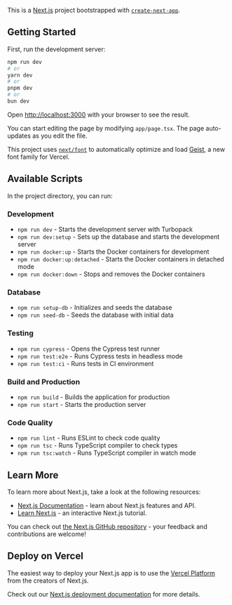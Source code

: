 This is a [Next.js](https://nextjs.org) project bootstrapped with [`create-next-app`](https://nextjs.org/docs/app/api-reference/cli/create-next-app).

## Getting Started

First, run the development server:

```bash
npm run dev
# or
yarn dev
# or
pnpm dev
# or
bun dev
```

Open [http://localhost:3000](http://localhost:3000) with your browser to see the result.

You can start editing the page by modifying `app/page.tsx`. The page auto-updates as you edit the file.

This project uses [`next/font`](https://nextjs.org/docs/app/building-your-application/optimizing/fonts) to automatically optimize and load [Geist](https://vercel.com/font), a new font family for Vercel.

## Available Scripts

In the project directory, you can run:

### Development
- `npm run dev` - Starts the development server with Turbopack
- `npm run dev:setup` - Sets up the database and starts the development server
- `npm run docker:up` - Starts the Docker containers for development
- `npm run docker:up:detached` - Starts the Docker containers in detached mode
- `npm run docker:down` - Stops and removes the Docker containers

### Database
- `npm run setup-db` - Initializes and seeds the database
- `npm run seed-db` - Seeds the database with initial data

### Testing
- `npm run cypress` - Opens the Cypress test runner
- `npm run test:e2e` - Runs Cypress tests in headless mode
- `npm run test:ci` - Runs tests in CI environment

### Build and Production
- `npm run build` - Builds the application for production
- `npm run start` - Starts the production server

### Code Quality
- `npm run lint` - Runs ESLint to check code quality
- `npm run tsc` - Runs TypeScript compiler to check types
- `npm run tsc:watch` - Runs TypeScript compiler in watch mode

## Learn More

To learn more about Next.js, take a look at the following resources:

- [Next.js Documentation](https://nextjs.org/docs) - learn about Next.js features and API.
- [Learn Next.js](https://nextjs.org/learn) - an interactive Next.js tutorial.

You can check out [the Next.js GitHub repository](https://github.com/vercel/next.js) - your feedback and contributions are welcome!

## Deploy on Vercel

The easiest way to deploy your Next.js app is to use the [Vercel Platform](https://vercel.com/new?utm_medium=default-template&filter=next.js&utm_source=create-next-app&utm_campaign=create-next-app-readme) from the creators of Next.js.

Check out our [Next.js deployment documentation](https://nextjs.org/docs/app/building-your-application/deploying) for more details.
